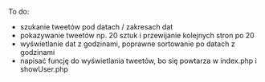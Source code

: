 ﻿To do:
- szukanie tweetów pod datach / zakresach dat
- pokazywanie tweetów np. 20 sztuk i przewijanie kolejnych stron po 20
- wyświetlanie dat z godzinami, poprawne sortowanie po datach z godzinami
- napisać funcję do wyświetlania tweetów, bo się powtarza w index.php i showUser.php 
